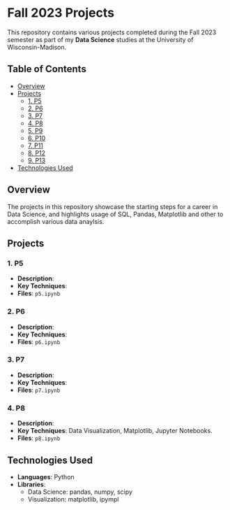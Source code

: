 # Fall 2023 Projects

This repository contains various projects completed during the Fall 2023 semester as part of my **Data Science** studies at the University of Wisconsin-Madison.

## Table of Contents
- [Overview](#overview)
- [Projects](#projects)
  - [1. P5](#p5)
  - [2. P6](#p6)
  - [3. P7](#p7)
  - [4. P8](#p8)
  - [5. P9](#p9)
  - [6. P10](#p10)
  - [7. P11](#p11)
  - [8. P12](#p12)
  - [9. P13](#p13)
- [Technologies Used](#technologies-used)

## Overview

The projects in this repository showcase the starting steps for a career in Data Science, and highlights usage of SQL, Pandas, Matplotlib and other to accomplish various data anaylsis. 

## Projects

### 1. P5
- **Description**: 
- **Key Techniques**: 
- **Files**: `p5.ipynb`

### 2. P6
- **Description**: 
- **Key Techniques**: 
- **Files**: `p6.ipynb`

### 3. P7
- **Description**: 
- **Key Techniques**: 
- **Files**: `p7.ipynb`

### 4. P8
- **Description**: 
- **Key Techniques**: Data Visualization, Matplotlib, Jupyter Notebooks.
- **Files**: `p8.ipynb`

## Technologies Used
- **Languages**: Python
- **Libraries**: 
  - Data Science: pandas, numpy, scipy
  - Visualization: matplotlib, ipympl

